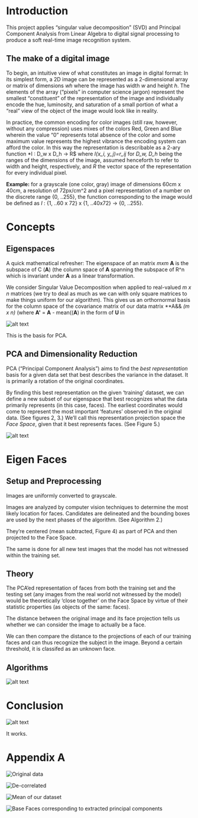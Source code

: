 Introduction
============

This project applies “singular value decomposition” (SVD) and Principal
Component Analysis from Linear Algebra to digital signal processing to
produce a soft real-time image recognition system.

The make of a digital image
---------------------------

To begin, an intuitive view of what constitutes an image in digital
format: In its simplest form, a 2D image can be represented as a
2-dimensional array or matrix of dimensions *wh* where the image has
width *w* and height *h*. The elements of the array (“pixels” in
computer science jargon) represent the smallest “constituent” of the
representation of the image and individually encode the hue, luminosity,
and saturation of a small portion of what a “real” view of the object of
the image would look like in reality.

In practice, the common encoding for color images (still raw, however,
without any compression) uses mixes of the colors Red, Green and Blue
wherein the value “0” represents total absence of the color and some
maximum value represents the highest vibrance the encoding system can
afford the color. In this way the representation is describable as a
2-ary function *I : D_w x D_h -> R$ where *I(x_i, y_j)=r_ij* for
*D_w, D_h* being the ranges of the dimensions of the image, assumed
henceforth to refer to width and height, respectively, and *R* the
vector space of the representation for every individual pixel.

**Example:** for a grayscale (one color, gray) image of dimensions
60cm x 40cm, a resolution of 72px/cm^2 and a
pixel representation of a number on the discrete range {0, ..255},
the function corresponding to the image would be defined as
*I* : {1, ..60 x 72} x {1, ..40x72\} -> {0, ..255}.

Concepts
========

Eigenspaces
-----------

A quick mathematical refresher:
The eigenspace of an matrix *mxm* **A** is the subspace of C (**A**) (the column space of **A** spanning the subspace of R^n which is invariant under **A** as a linear transformation.

We consider Singular Value Decomposition when applied to real-valued
*m x n* matrices (we try to deal as much as we can with only square
matrices to make things uniform for our algorithm). This gives us an
orthornormal basis for the column space of the covariance matrix of our
data matrix **A&& *(m x n)* (where **A'** = **A** - mean((**A**) in the form of **U** in

![alt text][eq_1]

This is the basis for PCA.

PCA and Dimensionality Reduction
--------------------------------

PCA (“Principal Component Analysis”) aims to find the *best representation* basis for a given data set that best describes the variance in the dataset. It is primarily a rotation of the original coordinates.

By finding this best representation on the given ‘training’ dataset, we
can define a new subset of our eigenspace that best recognizes what the
data primarily represents (in this case, faces). The earliest
coordinates would come to represent the most important ‘features’
observed in the original data. (See figures 2, 3.)
We’ll call this representation projection space the *Face Space*, given that it best represents faces. (See Figure 5.)

![alt text][algo_1]

Eigen Faces
===========

Setup and Preprocessing
-----------------------

Images are uniformly converted to grayscale.

Images are analyzed by computer vision techniques to determine the most
likely location for faces. Candidates are delineated and the bounding
boxes are used by the next phases of the algorithm. (See Algorithm 2.)

They’re centered (mean subtracted, Figure 4) as part of PCA and then projected to the Face Space.

The same is done for all new test images that the model has not witnessed within the training set.

Theory
------

The PCA’ed representation of faces from both the training set and the testing set (any images from the real world not witnessed by the model) would be theoretically ‘close together’ on the Face Space by virtue of their statistic properties (as objects of the same: faces).

The distance between the original image and its face projection tells us
whether we can consider the image to actually be a face.

We can then compare the distance to the projections of each of our training faces and can thus recognize the subject in the image. Beyond a certain threshold, it is classifed as an unknown face.

Algorithms
----------

![alt text][algos_2_3]

Conclusion
==========

![alt text][test_img]

It works.

Appendix A
==========

![Original data][fig_pca2]

![De-correlated][fig_pca1]

![Mean of our dataset][mean_face]

![Base Faces corresponding to extracted principal components][base_faces]

[fig_pca2]: https://github.com/BKHMSI/Eigenfaces/tree/master/images/pca_2.png "Original Data"
[fig_pca1]: https://github.com/BKHMSI/Eigenfaces/tree/master/images/pca_1.png "De-correlated"
[mean_face]: https://github.com/BKHMSI/Eigenfaces/tree/master/images/mean_face.png "Mean Face"
[base_faces]: https://github.com/BKHMSI/Eigenfaces/tree/master/images/base_faces.png "Base Faces"
[test_img]: https://github.com/BKHMSI/Eigenfaces/tree/master/images/test_img.png "Test Image"
[eq_1]: https://github.com/BKHMSI/Eigenfaces/tree/master/images/eq_1.png "Equation 1"
[algo_1]: https://github.com/BKHMSI/Eigenfaces/tree/master/images/algo_1.png "Algorithm 1"
[algos_2_3]: https://github.com/BKHMSI/Eigenfaces/tree/master/images/algos_2_3.png "Algorithms 2 & 3"

